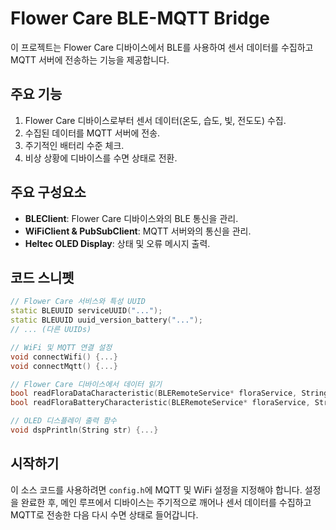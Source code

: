 # Flower Care BLE-MQTT Bridge

이 프로젝트는 Flower Care 디바이스에서 BLE를 사용하여 센서 데이터를 수집하고 MQTT 서버에 전송하는 기능을 제공합니다.

## 주요 기능
1. Flower Care 디바이스로부터 센서 데이터(온도, 습도, 빛, 전도도) 수집.
2. 수집된 데이터를 MQTT 서버에 전송.
3. 주기적인 배터리 수준 체크.
4. 비상 상황에 디바이스를 수면 상태로 전환.

## 주요 구성요소
- **BLEClient**: Flower Care 디바이스와의 BLE 통신을 관리.
- **WiFiClient & PubSubClient**: MQTT 서버와의 통신을 관리.
- **Heltec OLED Display**: 상태 및 오류 메시지 출력.

## 코드 스니펫

```cpp
// Flower Care 서비스와 특성 UUID
static BLEUUID serviceUUID("..."); 
static BLEUUID uuid_version_battery("...");
// ... (다른 UUIDs)

// WiFi 및 MQTT 연결 설정
void connectWifi() {...}
void connectMqtt() {...}

// Flower Care 디바이스에서 데이터 읽기
bool readFloraDataCharacteristic(BLERemoteService* floraService, String baseTopic) {...}
bool readFloraBatteryCharacteristic(BLERemoteService* floraService, String baseTopic) {...}

// OLED 디스플레이 출력 함수
void dspPrintln(String str) {...}
```

## 시작하기
이 소스 코드를 사용하려면 `config.h`에 MQTT 및 WiFi 설정을 지정해야 합니다. 설정을 완료한 후, 메인 루프에서 디바이스는 주기적으로 깨어나 센서 데이터를 수집하고 MQTT로 전송한 다음 다시 수면 상태로 들어갑니다.
